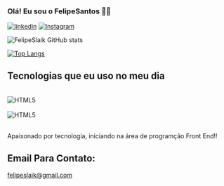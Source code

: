 ### Olá! Eu sou o FelipeSantos 👋🏾

[![linkedin](https://img.shields.io/badge/LinkedIn-0077B5?style=for-the-badge&logo=linkedin&logoColor=white)](https://www.linkedin.com/in/felipe-santos-89271a26a/)
[![Instagram](https://img.shields.io/badge/Instagram-E4405F?style=for-the-badge&logo=instagram&logoColor=white)](https://www.instagram.com/felipe_santos245/)


![FelipeSlaik GitHub stats](https://github-readme-stats.vercel.app/api?username=FelipeSlaik&show_icons=true&theme=cobalt)

[![Top Langs](https://github-readme-stats.vercel.app/api/top-langs/?username=FelipeSlaik&layout=donut-vertical)](https://github.com/anuraghazra/github-readme-stats)

## Tecnologias que eu uso no meu dia

<div style="display: inline_block"><br/>
<img align="center" alt="HTML5" src="https://img.shields.io/badge/HTML-239120?style=for-the-badge&logo=html5&logoColor=white" />
</div>
<div style="display: inline_block"><br/>
<img align="center" alt="HTML5" src="https://img.shields.io/badge/CSS3-1572B6?style=for-the-badge&logo=css3&logoColor=white" />
</div><br/>

Apaixonado por tecnologia, iniciando na área de programção Front End!!

## Email Para Contato:
felipeslaik@gmail.com


